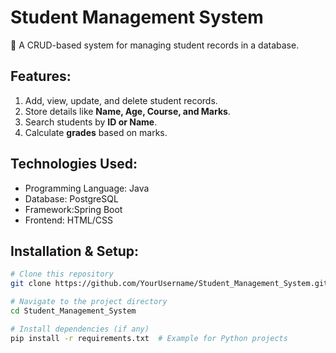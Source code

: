 # Student Management System

🔹 A CRUD-based system for managing student records in a database.

## Features:
1. Add, view, update, and delete student records.
2. Store details like **Name, Age, Course, and Marks**.
3. Search students by **ID or Name**.
4. Calculate **grades** based on marks.

## Technologies Used:
- Programming Language: Java
- Database: PostgreSQL
- Framework:Spring Boot
- Frontend: HTML/CSS
  
## Installation & Setup:
```bash
# Clone this repository
git clone https://github.com/YourUsername/Student_Management_System.git

# Navigate to the project directory
cd Student_Management_System

# Install dependencies (if any)
pip install -r requirements.txt  # Example for Python projects

